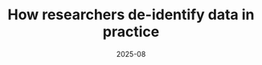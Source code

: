 ---
title: "How researchers de-identify data in practice"
date: 2025-08
venue: USENIX '25
venueFullName: USENIX Security Symposium
submitStatus: 
authors: Wentao Guo, Paige Pepitone, Adam J. Aviv, and Michelle L. Mazurek
html: 
pdf: 
reflection: 
supplement: https://osf.io/4tgpv/
code:
talk: 
slides: 
poster: 
demo: 
tags:
- "topic: professionals"
---